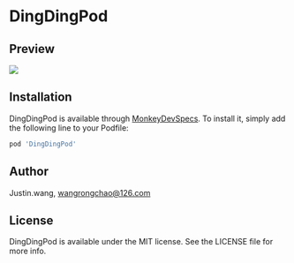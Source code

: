 # DingDingPod

## Preview
<img src="https://github.com/WJustin/DingDingPod/blob/master/snaptshop.gif"/>

## Installation

DingDingPod is available through [MonkeyDevSpecs](https://github.com/AloneMonkey/MonkeyDevSpecs.git). To install
it, simply add the following line to your Podfile:

```ruby
pod 'DingDingPod'
```

## Author

Justin.wang, wangrongchao@126.com

## License

DingDingPod is available under the MIT license. See the LICENSE file for more info.

